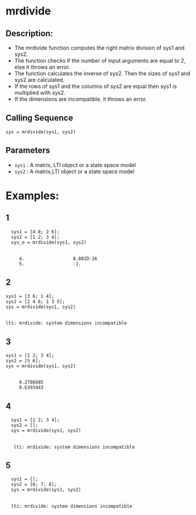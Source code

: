 # mrdivide
## Description:
- The mrdivide function computes the right matrix division of sys1 and sys2.
- The function checks if the number of input arguments are equal to 2, else it throws an error.
- The function calculates the inverse of sys2. Then the sizes of sys1 and sys2 are calculated.
- If the rows of sys1 and the columns of sys2 are equal then sys1 is multiplied with sys2.
- If the dimensions are incompatible, it throws an error.
## Calling Sequence 
`sys = mrdivide(sys1, sys2)`
## Parameters 
- `sys1` : A matrix, LTI object or a state space model
- `sys2` : A matrix,LTI object or a state space model

# Examples:
## 1
      sys1 = [4 8; 2 6];  
      sys2 = [1 2; 3 4];  
      sys_o = mrdivide(sys1, sys2)
##
         4.                  8.882D-16
         5.                  -1.
## 2
    sys1 = [3 6; 1 4];  
    sys2 = [2 4 6; 1 3 5];  
    sys = mrdivide(sys1, sys2)
##
    lti: mrdivide: system dimensions incompatible
## 3
    sys1 = [1 2; 3 4];  
    sys2 = [5 6];  
    sys = mrdivide(sys1, sys2)
##
         0.2786885
         0.6393443
## 4
      sys1 = [1 2; 3 4];  
      sys2 = [];  
      sys = mrdivide(sys1, sys2)
##
       lti: mrdivide: system dimensions incompatible
## 5
      sys1 = [];
      sys2 = [6; 7; 8];
      sys = mrdivide(sys1, sys2)   
##
      lti: mrdivide: system dimensions incompatible

